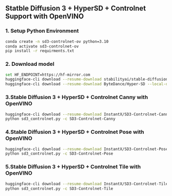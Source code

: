 ## Statble Diffusion 3 + HyperSD + Controlnet Support with OpenVINO

### 1. Setup Python Environment
```bash
conda create -n sd3-controlnet-ov python=3.10
conda activate sd3-controlnet-ov
pip install -r requirments.txt
```

### 2. Download model
```bash
set HF_ENDPOINT=https://hf-mirror.com
huggingface-cli download --resume-download stabilityai/stable-diffusion-3-medium-diffusers --local-dir stable-diffusion-3-medium-diffusers
huggingface-cli download --resume-download ByteDance/Hyper-SD --local-dir Hyper-SD
```

### 3.Stable Diffusion 3 + HyperSD + Controlnet Canny with OpenVINO
```bash
huggingface-cli download --resume-download InstantX/SD3-Controlnet-Canny --local-dir SD3-Controlnet-Canny
python sd3_controlnet.py -c SD3-Controlnet-Canny
```

### 4.Stable Diffusion 3 + HyperSD + Controlnet Pose with OpenVINO
```bash
huggingface-cli download --resume-download InstantX/SD3-Controlnet-Pose --local-dir SD3-Controlnet-Pose
python sd3_controlnet.py -c SD3-Controlnet-Pose
```

### 5.Stable Diffusion 3 + HyperSD + Controlnet Tile with OpenVINO
```bash
huggingface-cli download --resume-download InstantX/SD3-Controlnet-Tile --local-dir SD3-Controlnet-Tile
python sd3_controlnet.py -c SD3-Controlnet-Tile
```
